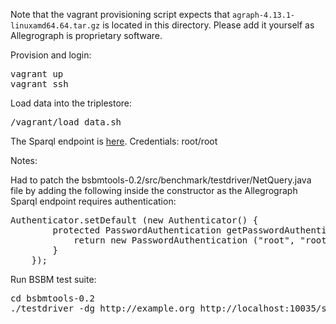 Note that the vagrant provisioning script expects that
<code>agraph-4.13.1-linuxamd64.64.tar.gz</code> is located in this
directory. Please add it yourself as Allegrograph is proprietary
software.

Provision and login:
<pre>
vagrant up
vagrant ssh
</pre>

Load data into the triplestore:
<pre>
/vagrant/load_data.sh
</pre>

The Sparql endpoint is [here](http://localhost:10035/). Credentials: root/root

Notes:

Had to patch the bsbmtools-0.2/src/benchmark/testdriver/NetQuery.java file by adding the following inside the constructor as the Allegrograph Sparql endpoint requires authentication:

<pre>
Authenticator.setDefault (new Authenticator() {
        protected PasswordAuthentication getPasswordAuthentication() {
            return new PasswordAuthentication ("root", "root".toCharArray());
        }
    });
</pre>

Run BSBM test suite:

<pre>
cd bsbmtools-0.2
./testdriver -dg http://example.org http://localhost:10035/sparql
</pre>
